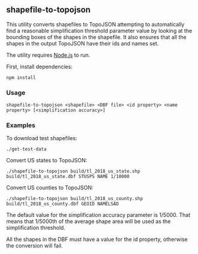## shapefile-to-topojson

This utility converts shapefiles to TopoJSON attempting to automatically find a reasonable simplification threshold parameter value by looking
at the bounding boxes of the shapes in the shapefile.
It also ensures that all the shapes in the output TopoJSON have their ids and names set.

The utility requires [Node.js](https://nodejs.org) to run.

First, install dependencies:

    npm install

### Usage

    shapefile-to-topojson <shapefile> <DBF file> <id property> <name property> [<simplification accuracy>]


### Examples

To download test shapefiles:

    ./get-test-data

Convert US states to TopoJSON:

    ./shapefile-to-topojson build/tl_2018_us_state.shp build/tl_2018_us_state.dbf STUSPS NAME 1/10000
    
Convert US counties to TopoJSON:

    ./shapefile-to-topojson build/tl_2018_us_county.shp build/tl_2018_us_county.dbf GEOID NAMELSAD
 

The default value for the simplification accuracy parameter is 1/5000.
That means that 1/5000th of the average shape area will be used as the simplification threshold.

All the shapes in the DBF must have a value for the id property, otherwise the conversion will fail.

